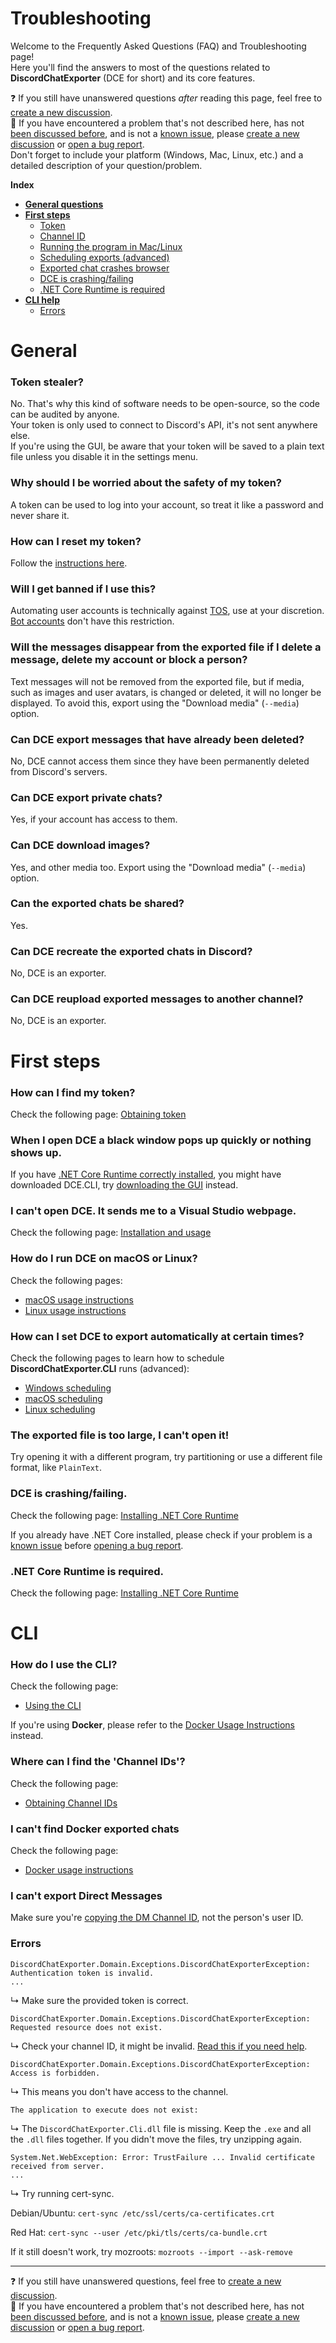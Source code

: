 # Troubleshooting

Welcome to the Frequently Asked Questions (FAQ) and Troubleshooting page!  
Here you'll find the answers to most of the questions related to **DiscordChatExporter** (DCE for short) and its core features.  

❓ If you still have unanswered questions _after_ reading this page, feel free to [create a new discussion](https://github.com/Tyrrrz/DiscordChatExporter/discussions/new).  
🐞 If you have encountered a problem that's not described here, has not [been discussed before](https://github.com/Tyrrrz/DiscordChatExporter/discussions), and is not a [known issue](https://github.com/Tyrrrz/DiscordChatExporter/issues?q=is%3Aissue), please [create a new discussion](https://github.com/Tyrrrz/DiscordChatExporter/discussions/new) or [open a bug report](https://github.com/Tyrrrz/DiscordChatExporter/issues/new).  
Don't forget to include your platform (Windows, Mac, Linux, etc.) and a detailed description of your question/problem.

**Index**
* [**General questions**](https://github.com/Tyrrrz/DiscordChatExporter/wiki/Troubleshooting#general)
* [**First steps**](https://github.com/Tyrrrz/DiscordChatExporter/wiki/Troubleshooting#first-steps)
  * [Token](https://github.com/Tyrrrz/DiscordChatExporter/wiki/Troubleshooting#i-cant-find-my-token)
  * [Channel ID](https://github.com/Tyrrrz/DiscordChatExporter/wiki/Troubleshooting#where-can-i-find-the-channel-ids)
  * [Running the program in Mac/Linux](https://github.com/Tyrrrz/DiscordChatExporter/wiki/Troubleshooting#how-do-i-run-DCE-on-mac-or-linux)
  * [Scheduling exports (advanced)](https://github.com/Tyrrrz/DiscordChatExporter/wiki/Troubleshooting#how-can-i-set-DCE-to-export-automatically-at-certain-times)
  * [Exported chat crashes browser](https://github.com/Tyrrrz/DiscordChatExporter/wiki/Troubleshooting#the-file-is-too-big-i-cant-open-it)
  * [DCE is crashing/failing](https://github.com/Tyrrrz/DiscordChatExporter/wiki/Troubleshooting#DCE-is-crashingfailing)
  * [.NET Core Runtime is required](https://github.com/Tyrrrz/DiscordChatExporter/wiki/Troubleshooting#net-core-runtime-is-required)
* [**CLI help**](https://github.com/Tyrrrz/DiscordChatExporter/wiki/Troubleshooting#cli)
  * [Errors](https://github.com/Tyrrrz/DiscordChatExporter/wiki/Troubleshooting#errors)

# General

### Token stealer?
No. That's why this kind of software needs to be open-source, so the code can be audited by anyone.  
Your token is only used to connect to Discord's API, it's not sent anywhere else.  
If you're using the GUI, be aware that your token will be saved to a plain text file unless you disable it in the settings menu.

### Why should I be worried about the safety of my token?
A token can be used to log into your account, so treat it like a password and never share it.

### How can I reset my token?
Follow the [instructions here](https://github.com/Tyrrrz/DiscordChatExporter/wiki/Obtaining-Token-and-Channel-IDs).

### Will I get banned if I use this?
Automating user accounts is technically against [TOS](https://discord.com/terms), use at your discretion. [Bot accounts](https://discord.com/developers/docs/topics/oauth2#bots) don't have this restriction.

### Will the messages disappear from the exported file if I delete a message, delete my account or block a person?
Text messages will not be removed from the exported file, but if media, such as images and user avatars, is changed or deleted, it will no longer be displayed. To avoid this, export using the "Download media" (`--media`) option.

### Can DCE export messages that have already been deleted?
No, DCE cannot access them since they have been permanently deleted from Discord's servers.

### Can DCE export private chats?
Yes, if your account has access to them.

### Can DCE download images?
Yes, and other media too. Export using the "Download media" (`--media`) option.

### Can the exported chats be shared?
Yes.

### Can DCE recreate the exported chats in Discord?
No, DCE is an exporter.

### Can DCE reupload exported messages to another channel?
No, DCE is an exporter.

# First steps

### How can I find my token?
Check the following page: [Obtaining token](https://github.com/Tyrrrz/DiscordChatExporter/wiki/Obtaining-Token-and-Channel-IDs)

### When I open DCE a black window pops up quickly or nothing shows up.
If you have [.NET Core Runtime correctly installed](https://github.com/Tyrrrz/DiscordChatExporter/wiki/Install-.NET-Core-runtime), you might have downloaded DCE.CLI, try [downloading the GUI](https://github.com/Tyrrrz/DiscordChatExporter/wiki/GUI%2C-CLI-and-Formats-explained#gui-or-cli) instead.

### I can't open DCE. It sends me to a Visual Studio webpage.
Check the following page:
[Installation and usage](https://github.com/Tyrrrz/DiscordChatExporter/wiki#installation--usage)

### How do I run DCE on macOS or Linux?
Check the following pages:
 * [macOS usage instructions](https://github.com/Tyrrrz/DiscordChatExporter/wiki/macOS-usage-instructions)
 * [Linux usage instructions](https://github.com/Tyrrrz/DiscordChatExporter/wiki/Linux-usage-instructions)

### How can I set DCE to export automatically at certain times?
Check the following pages to learn how to schedule **DiscordChatExporter.CLI** runs (advanced): 
* [Windows scheduling](https://github.com/Tyrrrz/DiscordChatExporter/wiki/Scheduling-exports-on-Windows)
* [macOS scheduling](https://github.com/Tyrrrz/DiscordChatExporter/wiki/Scheduling-exports-on-macOS) 
* [Linux scheduling](https://github.com/Tyrrrz/DiscordChatExporter/wiki/Scheduling-exports-with-Cron)

### The exported file is too large, I can't open it!
Try opening it with a different program, try partitioning or use a different file format, like `PlainText`.

### DCE is crashing/failing.
Check the following page: [Installing .NET Core Runtime](https://github.com/Tyrrrz/DiscordChatExporter/wiki/Install-.NET-Core-runtime)

If you already have .NET Core installed, please check if your problem is a [known issue](https://github.com/Tyrrrz/DiscordChatExporter/issues?q=is%3Aissue) before [opening a bug report](https://github.com/Tyrrrz/DiscordChatExporter/issues/new).

### .NET Core Runtime is required.
Check the following page: [Installing .NET Core Runtime](https://github.com/Tyrrrz/DiscordChatExporter/wiki/Install-.NET-Core-runtime)

# CLI

### How do I use the CLI?
Check the following page: 
* [Using the CLI](https://github.com/Tyrrrz/DiscordChatExporter/wiki/GUI%2C-CLI-and-Formats-explained#using-the-cli)

If you're using **Docker**, please refer to the [Docker Usage Instructions](https://github.com/Tyrrrz/DiscordChatExporter/wiki/Docker-usage-instructions) instead.

### Where can I find the 'Channel IDs'?
Check the following page:
 * [Obtaining Channel IDs](https://github.com/Tyrrrz/DiscordChatExporter/wiki/Obtaining-Token-and-Channel-IDs)

### I can't find Docker exported chats
Check the following page: 
* [Docker usage instructions](https://github.com/Tyrrrz/DiscordChatExporter/wiki/Docker-usage-instructions#file-output)

### I can't export Direct Messages
Make sure you're [copying the DM Channel ID](https://github.com/Tyrrrz/DiscordChatExporter/wiki/Obtaining-Token-and-Channel-IDs#how-to-get-a-direct-message-channel-id), not the person's user ID.

### Errors

```
DiscordChatExporter.Domain.Exceptions.DiscordChatExporterException: Authentication token is invalid.
...
```
↳ Make sure the provided token is correct.
  

```
DiscordChatExporter.Domain.Exceptions.DiscordChatExporterException: Requested resource does not exist.
```
↳ Check your channel ID, it might be invalid. [Read this if you need help](https://github.com/Tyrrrz/DiscordChatExporter/wiki/Obtaining-Token-and-Channel-IDs).
  

```
DiscordChatExporter.Domain.Exceptions.DiscordChatExporterException: Access is forbidden.
```
↳ This means you don't have access to the channel.
  

```
The application to execute does not exist:
```
↳ The `DiscordChatExporter.Cli.dll` file is missing. Keep the `.exe` and all the `.dll` files together. If you didn't move the files, try unzipping again.

```
System.Net.WebException: Error: TrustFailure ... Invalid certificate received from server.
...
```
↳ Try running cert-sync.
  
Debian/Ubuntu: `cert-sync /etc/ssl/certs/ca-certificates.crt`
  
Red Hat: `cert-sync --user /etc/pki/tls/certs/ca-bundle.crt`
    
If it still doesn't work, try mozroots: `mozroots --import --ask-remove`

***
❓ If you still have unanswered questions, feel free to [create a new discussion](https://github.com/Tyrrrz/DiscordChatExporter/discussions/new).  
🐞 If you have encountered a problem that's not described here, has not [been discussed before](https://github.com/Tyrrrz/DiscordChatExporter/discussions), and is not a [known issue](https://github.com/Tyrrrz/DiscordChatExporter/issues?q=is%3Aissue), please [create a new discussion](https://github.com/Tyrrrz/DiscordChatExporter/discussions/new) or [open a bug report](https://github.com/Tyrrrz/DiscordChatExporter/issues/new).